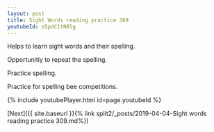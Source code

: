 ```yaml
---
layout: post
title: Sight Words reading practice 369
youtubeId: s5pdC1tN8lg
---
```

 
 
Helps to learn sight words and their spelling.

Opportunitiy to repeat the spelling. 

Practice spelling. 
 
Practice for spelling bee competitions. 
 
{% include youtubePlayer.html id=page.youtubeId %}
 
 

[Next]({{ site.baseurl }}{% link  split2/_posts/2019-04-04-Sight words reading practice 309.md%})
 
